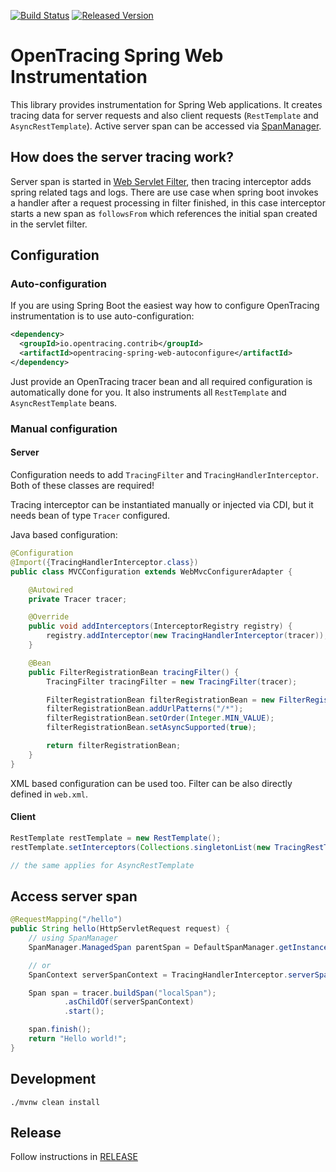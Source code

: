 [![Build Status][ci-img]][ci] [![Released Version][maven-img]][maven]

# OpenTracing Spring Web Instrumentation

This library provides instrumentation for Spring  Web applications. It creates tracing data for 
server requests and also client requests (`RestTemplate` and `AsyncRestTemplate`). Active server span can
be accessed via [SpanManager](https://github.com/opentracing-contrib/java-spanmanager).

## How does the server tracing work?

Server span is started in [Web Servlet Filter](https://github.com/opentracing-contrib/java-web-servlet-filter),
then tracing interceptor adds spring related tags and logs. There are use case when spring boot invokes a handler after 
a request processing in filter finished, in this case interceptor starts a new span as `followsFrom` 
which references the initial span created in the servlet filter.

## Configuration

### Auto-configuration
If you are using Spring Boot the easiest way how to configure OpenTracing instrumentation is to use auto-configuration:

```xml
<dependency>
  <groupId>io.opentracing.contrib</groupId>
  <artifactId>opentracing-spring-web-autoconfigure</artifactId>
</dependency>

```
Just provide an OpenTracing tracer bean and all required configuration is automatically
done for you. It also instruments all `RestTemplate` and `AsyncRestTemplate` beans.

### Manual configuration

#### Server
Configuration needs to add `TracingFilter` and `TracingHandlerInterceptor`. Both of these classes
are required!

Tracing interceptor can be instantiated manually or injected via CDI, but
it needs bean of type `Tracer` configured.

Java based configuration:
```java
@Configuration
@Import({TracingHandlerInterceptor.class})
public class MVCConfiguration extends WebMvcConfigurerAdapter {

    @Autowired
    private Tracer tracer;

    @Override
    public void addInterceptors(InterceptorRegistry registry) {
        registry.addInterceptor(new TracingHandlerInterceptor(tracer));
    }

    @Bean
    public FilterRegistrationBean tracingFilter() {
        TracingFilter tracingFilter = new TracingFilter(tracer);

        FilterRegistrationBean filterRegistrationBean = new FilterRegistrationBean(tracingFilter);
        filterRegistrationBean.addUrlPatterns("/*");
        filterRegistrationBean.setOrder(Integer.MIN_VALUE);
        filterRegistrationBean.setAsyncSupported(true);

        return filterRegistrationBean;
    }
}
```

XML based configuration can be used too. Filter can be also directly defined in `web.xml`.

#### Client
```java
RestTemplate restTemplate = new RestTemplate();
restTemplate.setInterceptors(Collections.singletonList(new TracingRestTemplateInterceptor(tracer)));

// the same applies for AsyncRestTemplate 
```

## Access server span
```java
@RequestMapping("/hello")
public String hello(HttpServletRequest request) {
    // using SpanManager
    SpanManager.ManagedSpan parentSpan = DefaultSpanManager.getInstance().current();

    // or 
    SpanContext serverSpanContext = TracingHandlerInterceptor.serverSpanContext(request);

    Span span = tracer.buildSpan("localSpan");
            .asChildOf(serverSpanContext)
            .start();

    span.finish();
    return "Hello world!";
}
```

## Development
```shell
./mvnw clean install
```

## Release
Follow instructions in [RELEASE](RELEASE.md)


   [ci-img]: https://travis-ci.org/opentracing-contrib/java-spring-web.svg?branch=master
   [ci]: https://travis-ci.org/opentracing-contrib/java-spring-web
   [maven-img]: https://img.shields.io/maven-central/v/io.opentracing.contrib/opentracing-spring-web.svg?maxAge=2592000
   [maven]: http://search.maven.org/#search%7Cga%7C1%7Copentracing-spring-web
